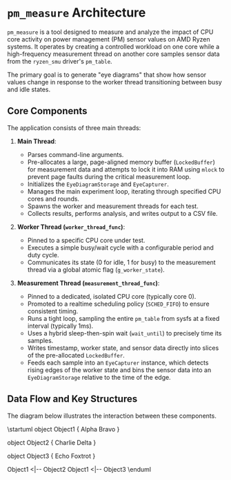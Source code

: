 # `pm_measure` Architecture

`pm_measure` is a tool designed to measure and analyze the impact of CPU core activity on power management (PM) sensor values on AMD Ryzen systems. It operates by creating a controlled workload on one core while a high-frequency measurement thread on another core samples sensor data from the `ryzen_smu` driver's `pm_table`.

The primary goal is to generate "eye diagrams" that show how sensor values change in response to the worker thread transitioning between busy and idle states.

## Core Components

The application consists of three main threads:

1.  **Main Thread**:
    *   Parses command-line arguments.
    *   Pre-allocates a large, page-aligned memory buffer (`LockedBuffer`) for measurement data and attempts to lock it into RAM using `mlock` to prevent page faults during the critical measurement loop.
    *   Initializes the `EyeDiagramStorage` and `EyeCapturer`.
    *   Manages the main experiment loop, iterating through specified CPU cores and rounds.
    *   Spawns the worker and measurement threads for each test.
    *   Collects results, performs analysis, and writes output to a CSV file.

2.  **Worker Thread (`worker_thread_func`)**:
    *   Pinned to a specific CPU core under test.
    *   Executes a simple busy/wait cycle with a configurable period and duty cycle.
    *   Communicates its state (0 for idle, 1 for busy) to the measurement thread via a global atomic flag (`g_worker_state`).

3.  **Measurement Thread (`measurement_thread_func`)**:
    *   Pinned to a dedicated, isolated CPU core (typically core 0).
    *   Promoted to a realtime scheduling policy (`SCHED_FIFO`) to ensure consistent timing.
    *   Runs a tight loop, sampling the entire `pm_table` from sysfs at a fixed interval (typically 1ms).
    *   Uses a hybrid sleep-then-spin wait (`wait_until`) to precisely time its samples.
    *   Writes timestamp, worker state, and sensor data directly into slices of the pre-allocated `LockedBuffer`.
    *   Feeds each sample into an `EyeCapturer` instance, which detects rising edges of the worker state and bins the sensor data into an `EyeDiagramStorage` relative to the time of the edge.

## Data Flow and Key Structures

The diagram below illustrates the interaction between these components.

\startuml
object Object1 {
Alpha
Bravo
}


object Object2 {
Charlie
Delta
}


object Object3 {
Echo
Foxtrot
}


Object1 <|-- Object2
Object1 <|-- Object3
\enduml